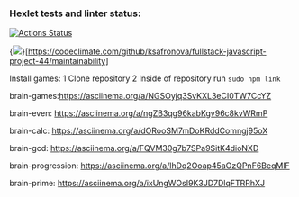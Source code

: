 ### Hexlet tests and linter status:
[![Actions Status](https://github.com/ksafronova/fullstack-javascript-project-44/actions/workflows/hexlet-check.yml/badge.svg)](https://github.com/ksafronova/fullstack-javascript-project-44/actions)

{<img src="https://api.codeclimate.com/v1/badges/764ae4d5afb1ce74e403/maintainability" />}[https://codeclimate.com/github/ksafronova/fullstack-javascript-project-44/maintainability]

Install games:
1 Clone repository
2 Inside of repository run `sudo npm link`

brain-games:https://asciinema.org/a/NGSOyjq3SvKXL3eCI0TW7CcYZ

brain-even: https://asciinema.org/a/ngZB3qg96kabKgv96c8kvWRmP 

brain-calc: https://asciinema.org/a/dORooSM7mDoKRddComngj95oX

brain-gcd: https://asciinema.org/a/FQVM30g7b7SPa9SitK4dioNXD

brain-progression: https://asciinema.org/a/lhDq2Ooap45aOzQPnF6BeqMlF

brain-prime: https://asciinema.org/a/ixUngWOsI9K3JD7DlqFTRRhXJ